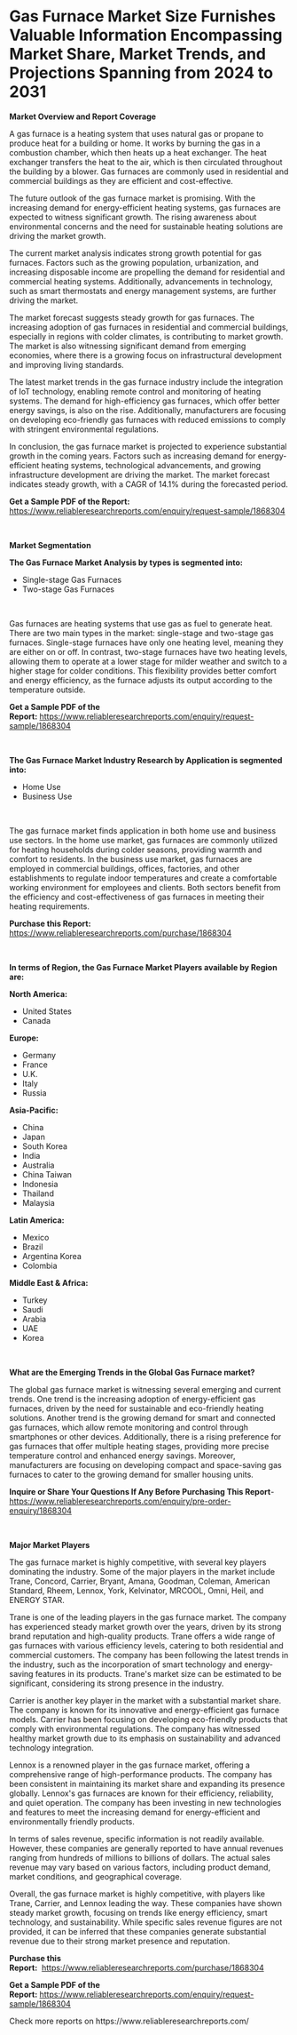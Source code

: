 <p><h1>Gas Furnace Market Size Furnishes Valuable Information Encompassing Market Share, Market Trends, and Projections Spanning from 2024 to 2031</h1></p><p><strong>Market Overview and Report Coverage</strong></p>
<p><p>A gas furnace is a heating system that uses natural gas or propane to produce heat for a building or home. It works by burning the gas in a combustion chamber, which then heats up a heat exchanger. The heat exchanger transfers the heat to the air, which is then circulated throughout the building by a blower. Gas furnaces are commonly used in residential and commercial buildings as they are efficient and cost-effective.</p><p>The future outlook of the gas furnace market is promising. With the increasing demand for energy-efficient heating systems, gas furnaces are expected to witness significant growth. The rising awareness about environmental concerns and the need for sustainable heating solutions are driving the market growth.</p><p>The current market analysis indicates strong growth potential for gas furnaces. Factors such as the growing population, urbanization, and increasing disposable income are propelling the demand for residential and commercial heating systems. Additionally, advancements in technology, such as smart thermostats and energy management systems, are further driving the market.</p><p>The market forecast suggests steady growth for gas furnaces. The increasing adoption of gas furnaces in residential and commercial buildings, especially in regions with colder climates, is contributing to market growth. The market is also witnessing significant demand from emerging economies, where there is a growing focus on infrastructural development and improving living standards.</p><p>The latest market trends in the gas furnace industry include the integration of IoT technology, enabling remote control and monitoring of heating systems. The demand for high-efficiency gas furnaces, which offer better energy savings, is also on the rise. Additionally, manufacturers are focusing on developing eco-friendly gas furnaces with reduced emissions to comply with stringent environmental regulations.</p><p>In conclusion, the gas furnace market is projected to experience substantial growth in the coming years. Factors such as increasing demand for energy-efficient heating systems, technological advancements, and growing infrastructure development are driving the market. The market forecast indicates steady growth, with a CAGR of 14.1% during the forecasted period.</p></p>
<p><strong>Get a Sample PDF of the Report:</strong> <a href="https://www.reliableresearchreports.com/enquiry/request-sample/1868304">https://www.reliableresearchreports.com/enquiry/request-sample/1868304</a></p>
<p>&nbsp;</p>
<p><strong>Market Segmentation</strong></p>
<p><strong>The Gas Furnace Market Analysis by types is segmented into:</strong></p>
<p><ul><li>Single-stage Gas Furnaces</li><li>Two-stage Gas Furnaces</li></ul></p>
<p>&nbsp;</p>
<p><p>Gas furnaces are heating systems that use gas as fuel to generate heat. There are two main types in the market: single-stage and two-stage gas furnaces. Single-stage furnaces have only one heating level, meaning they are either on or off. In contrast, two-stage furnaces have two heating levels, allowing them to operate at a lower stage for milder weather and switch to a higher stage for colder conditions. This flexibility provides better comfort and energy efficiency, as the furnace adjusts its output according to the temperature outside.</p></p>
<p><strong>Get a Sample PDF of the Report:</strong>&nbsp;<a href="https://www.reliableresearchreports.com/enquiry/request-sample/1868304">https://www.reliableresearchreports.com/enquiry/request-sample/1868304</a></p>
<p>&nbsp;</p>
<p><strong>The Gas Furnace Market Industry Research by Application is segmented into:</strong></p>
<p><ul><li>Home Use</li><li>Business Use</li></ul></p>
<p>&nbsp;</p>
<p><p>The gas furnace market finds application in both home use and business use sectors. In the home use market, gas furnaces are commonly utilized for heating households during colder seasons, providing warmth and comfort to residents. In the business use market, gas furnaces are employed in commercial buildings, offices, factories, and other establishments to regulate indoor temperatures and create a comfortable working environment for employees and clients. Both sectors benefit from the efficiency and cost-effectiveness of gas furnaces in meeting their heating requirements.</p></p>
<p><strong>Purchase this Report:</strong>&nbsp; <a href="https://www.reliableresearchreports.com/purchase/1868304">https://www.reliableresearchreports.com/purchase/1868304</a></p>
<p>&nbsp;</p>
<p><strong>In terms of Region, the Gas Furnace Market Players available by Region are:</strong></p>
<p>
    <p> <strong> North America: </strong>
        <ul>
            <li>United States</li>
            <li>Canada</li>
        </ul>
        </p> 
    <p> <strong> Europe: </strong>
        <ul>
            <li>Germany</li>
            <li>France</li>
            <li>U.K.</li>
            <li>Italy</li>
            <li>Russia</li>
        </ul>
        </p> 
    <p> <strong> Asia-Pacific: </strong>
        <ul>
            <li>China</li>
            <li>Japan</li>
            <li>South Korea</li>
            <li>India</li>
            <li>Australia</li>
            <li>China Taiwan</li>
            <li>Indonesia</li>
            <li>Thailand</li>
            <li>Malaysia</li>
        </ul>
        </p> 
    <p> <strong> Latin America: </strong>
        <ul>
            <li>Mexico</li>
            <li>Brazil</li>
            <li>Argentina Korea</li>
            <li>Colombia</li>
        </ul>
        </p> 
    <p> <strong> Middle East & Africa: </strong>
        <ul>
            <li>Turkey</li>
            <li>Saudi</li>
            <li>Arabia</li>
            <li>UAE</li>
            <li>Korea</li>
        </ul>
    </p>
    </p>
<p>&nbsp;</p>
<p><strong>What are the Emerging Trends in the Global Gas Furnace market?</strong></p>
<p><p>The global gas furnace market is witnessing several emerging and current trends. One trend is the increasing adoption of energy-efficient gas furnaces, driven by the need for sustainable and eco-friendly heating solutions. Another trend is the growing demand for smart and connected gas furnaces, which allow remote monitoring and control through smartphones or other devices. Additionally, there is a rising preference for gas furnaces that offer multiple heating stages, providing more precise temperature control and enhanced energy savings. Moreover, manufacturers are focusing on developing compact and space-saving gas furnaces to cater to the growing demand for smaller housing units.</p></p>
<p><strong>Inquire or Share Your Questions If Any Before Purchasing This Report</strong>- <a href="https://www.reliableresearchreports.com/enquiry/pre-order-enquiry/1868304">https://www.reliableresearchreports.com/enquiry/pre-order-enquiry/1868304</a></p>
<p>&nbsp;</p>
<p><strong>Major Market Players</strong></p>
<p><p>The gas furnace market is highly competitive, with several key players dominating the industry. Some of the major players in the market include Trane, Concord, Carrier, Bryant, Amana, Goodman, Coleman, American Standard, Rheem, Lennox, York, Kelvinator, MRCOOL, Omni, Heil, and ENERGY STAR.</p><p>Trane is one of the leading players in the gas furnace market. The company has experienced steady market growth over the years, driven by its strong brand reputation and high-quality products. Trane offers a wide range of gas furnaces with various efficiency levels, catering to both residential and commercial customers. The company has been following the latest trends in the industry, such as the incorporation of smart technology and energy-saving features in its products. Trane's market size can be estimated to be significant, considering its strong presence in the industry.</p><p>Carrier is another key player in the market with a substantial market share. The company is known for its innovative and energy-efficient gas furnace models. Carrier has been focusing on developing eco-friendly products that comply with environmental regulations. The company has witnessed healthy market growth due to its emphasis on sustainability and advanced technology integration.</p><p>Lennox is a renowned player in the gas furnace market, offering a comprehensive range of high-performance products. The company has been consistent in maintaining its market share and expanding its presence globally. Lennox's gas furnaces are known for their efficiency, reliability, and quiet operation. The company has been investing in new technologies and features to meet the increasing demand for energy-efficient and environmentally friendly products.</p><p>In terms of sales revenue, specific information is not readily available. However, these companies are generally reported to have annual revenues ranging from hundreds of millions to billions of dollars. The actual sales revenue may vary based on various factors, including product demand, market conditions, and geographical coverage.</p><p>Overall, the gas furnace market is highly competitive, with players like Trane, Carrier, and Lennox leading the way. These companies have shown steady market growth, focusing on trends like energy efficiency, smart technology, and sustainability. While specific sales revenue figures are not provided, it can be inferred that these companies generate substantial revenue due to their strong market presence and reputation.</p></p>
<p><strong>Purchase this Report:</strong>&nbsp;&nbsp;<a href="https://www.reliableresearchreports.com/purchase/1868304">https://www.reliableresearchreports.com/purchase/1868304</a></p>
<p></p>
<p><strong>Get a Sample PDF of the Report:</strong>&nbsp;<a href="https://www.reliableresearchreports.com/enquiry/request-sample/1868304">https://www.reliableresearchreports.com/enquiry/request-sample/1868304</a></p>
<p>Check more reports on https://www.reliableresearchreports.com/</p>